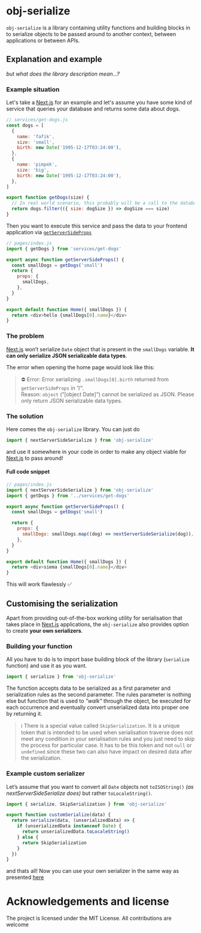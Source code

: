 # obj-serialize

`obj-serialize` is a library containing utility functions and building blocks in to serialize objects to be passed around to another context, between applications or between APIs.

## Explanation and example

_but what does the library description mean...?_

### Example situation

Let's take a [Next.js][next] for an example and let's assume you have some kind of service that queries your database and returns some data about dogs.

```js
// services/get-dogs.js
const dogs = [
  {
    name: 'fafik',
    size: 'small',
    birth: new Date('1995-12-17T03:24:00'),
  },
  {
    name: 'pimpek',
    size: 'big',
    birth: new Date('1995-12-17T03:24:00'),
  },
]

export function getDogs(size) {
  // In real world scenario, this probably will be a call to the database
  return dogs.filter(({ size: dogSize }) => dogSize === size)
}
```

Then you want to execute this service and pass the data to your frontend application via [`getServerSideProps`](https://nextjs.org/docs/basic-features/data-fetching/get-server-side-props)

```js
// pages/index.js
import { getDogs } from 'services/get-dogs'

export async function getServerSideProps() {
  const smallDogs = getDogs('small')
  return {
    props: {
      smallDogs,
    },
  }
}

export default function Home({ smallDogs }) {
  return <div>hello {smallDogs[0].name}</div>
}
```

### The problem

[Next.js][next] won’t serialize `Date` object that is present in the `smallDogs` variable. **It can only serialize JSON serializable data types**.

The error when opening the home page would look like this:

> ⛔️ Error: Error serializing `.smallDogs[0].birth` returned from `getServerSideProps` in “/“.  
> Reason: `object` (“[object Date]”) cannot be serialized as JSON. Please only return JSON serializable data types.

### The solution

Here comes the `obj-serialize` library. You can just do

```js
import { nextServerSideSerialize } from 'obj-serialize'
```

and use it somewhere in your code in order to make any object viable for [Next.js][next] to pass around!

#### Full code snippet

```js
// pages/index.js
import { nextServerSideSerialize } from 'obj-serialize'
import { getDogs } from '../services/get-dogs'

export async function getServerSideProps() {
  const smallDogs = getDogs('small')

  return {
    props: {
      smallDogs: smallDogs.map((dog) => nextServerSideSerialize(dog)),
    },
  }
}

export default function Home({ smallDogs }) {
  return <div>siema {smallDogs[0].name}</div>
}
```

This will work flawlessly ✅

## Customising the serialization

Apart from providing out-of-the-box working utility for serialisation that takes place in [Next.js][next] applications, the `obj-serialize` also provides option to create **your own serializers**.

### Building your function

All you have to do is to import base building block of the library (`serialize` function) and use it as you want.

```js
import { serialize } from 'obj-serialize'
```

The function accepts data to be serialized as a first parameter and serialization rules as the second parameter. The rules parameter is nothing else but function that is used to _“walk”_ through the object, be executed for each occurrence and eventually convert unserialized data into proper one by returning it.

> ℹ️ There is a special value called `SkipSerialization`. It is a unique token that is intended to be used when serialisation traverse does not meet any condition in your serialisation rules and you just need to skip the process for particular case. It has to be this token and not `null` or `undefined` since these two can also have impact on desired data after the serialization.

### Example custom serializer

Let’s assume that you want to convert all `Date` objects not `toISOString()` _(as nextServerSideSerialize does)_ but rather `toLocaleString()`.

```js
import { serialize, SkipSerialization } from 'obj-serialize'

export function customSerialize(data) {
  return serialize(data, (unserializedData) => {
    if (unserializedData instanceof Date) {
      return unserializedData.toLocaleString()
    } else {
      return SkipSerialization
    }
  })
}
```

and thats all! Now you can use your own serializer in the same way as presented [here](#full-code-snippet)

# Acknowledgements and license

The project is licensed under the MIT License. All contributions are welcome

[next]: https://nextjs.org/
